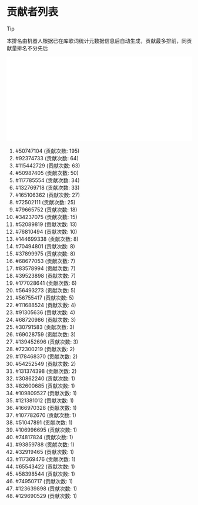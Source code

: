 # 贡献者列表

> [!TIP]
> 本排名由机器人根据已在库歌词统计元数据信息后自动生成，贡献最多排前，同贡献量排名不分先后

![贡献者头像画廊](./CONTRIBUTORS.svg)

1. #50747104 (贡献次数: 195)
2. #92374733 (贡献次数: 64)
3. #115442729 (贡献次数: 63)
4. #50987405 (贡献次数: 50)
5. #117785554 (贡献次数: 34)
6. #132769718 (贡献次数: 33)
7. #165106362 (贡献次数: 27)
8. #72502111 (贡献次数: 25)
9. #79665752 (贡献次数: 18)
10. #34237075 (贡献次数: 15)
11. #52089819 (贡献次数: 13)
12. #76810494 (贡献次数: 10)
13. #144699338 (贡献次数: 8)
14. #70494801 (贡献次数: 8)
15. #37899975 (贡献次数: 8)
16. #68677053 (贡献次数: 7)
17. #83578994 (贡献次数: 7)
18. #39523898 (贡献次数: 7)
19. #177028641 (贡献次数: 6)
20. #56493273 (贡献次数: 5)
21. #56755417 (贡献次数: 5)
22. #111688524 (贡献次数: 4)
23. #91305636 (贡献次数: 4)
24. #68720986 (贡献次数: 3)
25. #30791583 (贡献次数: 3)
26. #69028759 (贡献次数: 3)
27. #139452696 (贡献次数: 3)
28. #72300219 (贡献次数: 2)
29. #178468370 (贡献次数: 2)
30. #54252549 (贡献次数: 2)
31. #131374398 (贡献次数: 2)
32. #30862240 (贡献次数: 1)
33. #82600685 (贡献次数: 1)
34. #109809527 (贡献次数: 1)
35. #121381012 (贡献次数: 1)
36. #166970328 (贡献次数: 1)
37. #107782670 (贡献次数: 1)
38. #51047891 (贡献次数: 1)
39. #106996695 (贡献次数: 1)
40. #74817824 (贡献次数: 1)
41. #93859788 (贡献次数: 1)
42. #32919465 (贡献次数: 1)
43. #117369476 (贡献次数: 1)
44. #65543422 (贡献次数: 1)
45. #58398544 (贡献次数: 1)
46. #74950717 (贡献次数: 1)
47. #123639898 (贡献次数: 1)
48. #129690529 (贡献次数: 1)
